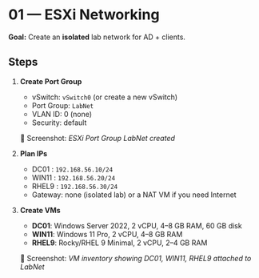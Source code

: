 # 01 — ESXi Networking

**Goal:** Create an **isolated** lab network for AD + clients.

## Steps
1. **Create Port Group**
   - vSwitch: `vSwitch0` (or create a new vSwitch)
   - Port Group: `LabNet`
   - VLAN ID: 0 (none)
   - Security: default

   📸 Screenshot: *ESXi Port Group LabNet created*

2. **Plan IPs**
   - DC01  : `192.168.56.10/24`
   - WIN11 : `192.168.56.20/24`
   - RHEL9 : `192.168.56.30/24`
   - Gateway: none (isolated lab) or a NAT VM if you need Internet

3. **Create VMs**
   - **DC01**: Windows Server 2022, 2 vCPU, 4–8 GB RAM, 60 GB disk
   - **WIN11**: Windows 11 Pro, 2 vCPU, 4–8 GB RAM
   - **RHEL9**: Rocky/RHEL 9 Minimal, 2 vCPU, 2–4 GB RAM

   📸 Screenshot: *VM inventory showing DC01, WIN11, RHEL9 attached to LabNet*
